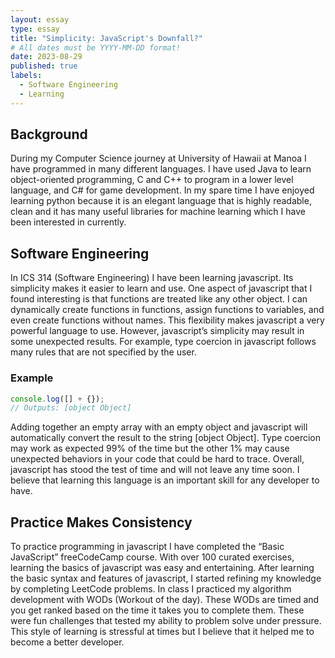 ```yaml
---
layout: essay
type: essay
title: "Simplicity: JavaScript's Downfall?"
# All dates must be YYYY-MM-DD format!
date: 2023-08-29
published: true
labels:
  - Software Engineering
  - Learning
---
```

## Background
During my Computer Science journey at University of Hawaii at Manoa I have programmed in many different languages. I have used Java to learn object-oriented programming, C and C++ to program in a lower level language, and C# for game development. In my spare time I have enjoyed learning python because it is an elegant language that is highly readable, clean and it has many useful libraries for machine learning which I have been interested in currently.

## Software Engineering
In ICS 314 (Software Engineering) I have been learning javascript. Its simplicity makes it easier to learn and use. One aspect of javascript that I found interesting is that functions are treated like any other object. I can dynamically create functions in functions, assign functions to variables, and even create functions without names. This flexibility makes javascript a very powerful language to use. However, javascript’s simplicity may result in some unexpected results. For example, type coercion in javascript follows many rules that are not specified by the user.

### Example
```javascript
console.log([] + {});
// Outputs: [object Object]
```
Adding together an empty array with an empty object and javascript will automatically convert the result to the string [object Object]. Type coercion may work as expected 99% of the time but the other 1% may cause unexpected behaviors in your code that could be hard to trace. Overall, javascript has stood the test of time and will not leave any time soon. I believe that learning this language is an important skill for any developer to have. 

## Practice Makes Consistency
To practice programming in javascript I have completed the “Basic JavaScript” freeCodeCamp course. With over 100 curated exercises, learning the basics of javascript was easy and entertaining. After learning the basic syntax and features of javascript, I started refining my knowledge by completing LeetCode problems. In class I practiced my algorithm development with WODs (Workout of the day). These WODs are timed and you get ranked based on the time it takes you to complete them. These were fun challenges that tested my ability to problem solve under pressure. This style of learning is stressful at times but I believe that it helped me to become a better developer. 
